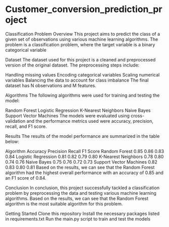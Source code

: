 # Customer_conversion_prediction_project

Classification Problem
Overview
This project aims to predict the class of a given set of observations using various machine learning algorithms. The problem is a classification problem, where the target variable is a   binary categorical variable 

Dataset
The dataset used for this project is a cleaned and preprocessed version of the original dataset. The preprocessing steps include:

Handling missing values
Encoding categorical variables
Scaling numerical variables
Balancing the data to account for class imbalance
The final dataset has N observations and M features.

Algorithms
The following algorithms were used for training and testing the model:

Random Forest
Logistic Regression
K-Nearest Neighbors
Naive Bayes
Support Vector Machines
The models were evaluated using cross-validation and the performance metrics used were accuracy, precision, recall, and F1 score.

Results
The results of the model performance are summarized in the table below:

Algorithm	Accuracy	Precision	Recall	F1 Score
Random Forest	0.85	0.86	0.83	0.84
Logistic Regression	0.81	0.82	0.79	0.80
K-Nearest Neighbors	0.78	0.80	0.74	0.76
Naive Bayes	0.75	0.76	0.72	0.73
Support Vector Machines	0.82	0.83	0.80	0.81
Based on the results, we can see that the Random Forest algorithm had the highest overall performance with an accuracy of 0.85 and an F1 score of 0.84.

Conclusion
In conclusion, this project successfully tackled a classification problem by preprocessing the data and testing various machine learning algorithms. Based on the results, we can see that the Random Forest algorithm is the most suitable algorithm for this problem.

Getting Started
Clone this repository
Install the necessary packages listed in requirements.txt
Run the main.py script to train and test the models


